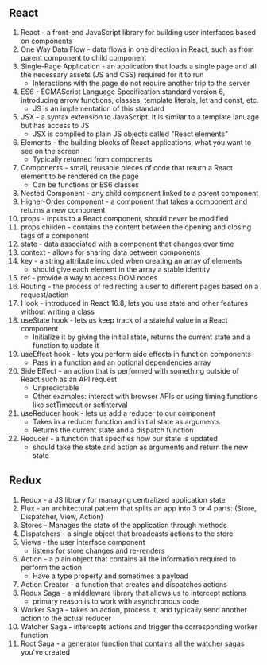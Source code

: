 ## React
1. React - a front-end JavaScript library for building user interfaces based on components
1. One Way Data Flow - data flows in one direction in React, such as from parent component to child component
1. Single-Page Application - an application that loads a single page and all the necessary assets (JS and CSS) required for it to run
    - Interactions with the page do not require another trip to the server
1. ES6 - ECMAScript Language Specification standard version 6, introducing arrow functions, classes, template literals, let and const, etc.
    - JS is an implementation of this standard
1. JSX - a syntax extension to JavaScript. It is similar to a template lanuage but has access to JS
    - JSX is compiled to plain JS objects called "React elements"
1. Elements - the building blocks of React applications, what you want to see on the screen
    - Typically returned from components
1. Components - small, reusable pieces of code that return a React element to be rendered on the page
    - Can be functions or ES6 classes
1. Nested Component - any child component linked to a parent component
1. Higher-Order component - a component that takes a component and returns a new component
1. props - inputs to a React component, should never be modified
1. props.childen - contains the content between the opening and closing tags of a component
1. state - data associated with a component that changes over time
1. context - allows for sharing data between components
1. key - a string attribute included when creating an array of elements
    - should give each element in the array a stable identity
1. ref - provide a way to access DOM nodes
1. Routing - the process of redirecting a user to different pages based on a request/action
1. Hook - introduced in React 16.8, lets you use state and other features without writing a class
1. useState hook - lets us keep track of a stateful value in a React component
    - Initialize it by giving the initial state, returns the current state and a function to update it
1. useEffect hook - lets you perform side effects in function components
    - Pass in a function and an optional dependencies array
1. Side Effect - an action that is performed with something outside of React such as an API request
    - Unpredictable
    - Other examples: interact with browser APIs or using timing functions like setTimeout or setInterval
1. useReducer hook - lets us add a reducer to our component
    - Takes in a reducer function and initial state as arguments
    - Returns the current state and a dispatch function
1. Reducer - a function that specifies how our state is updated
    - should take the state and action as arguments and return the new state
## Redux
1. Redux - a JS library for managing centralized application state
1. Flux - an architectural pattern that splits an app into 3 or 4 parts: (Store, Dispatcher, View, Action)
1. Stores - Manages the state of the application through methods
1. Dispatchers - a single object that broadcasts actions to the store
1.  Views - the user interface component
    - listens for store changes and re-renders
1.  Action - a plain object that contains all the information required to perform the action
    - Have a type property and sometimes a payload
1. Action Creator - a function that creates and dispatches actions
1. Redux Saga - a middleware library that allows us to intercept actions
    - primary reason is to work with asynchronous code
1. Worker Saga - takes an action, process it, and typically send another action to the actual reducer
1. Watcher Saga - intercepts actions and trigger the corresponding worker function
1. Root Saga - a generator function that contains all the watcher sagas you've created
